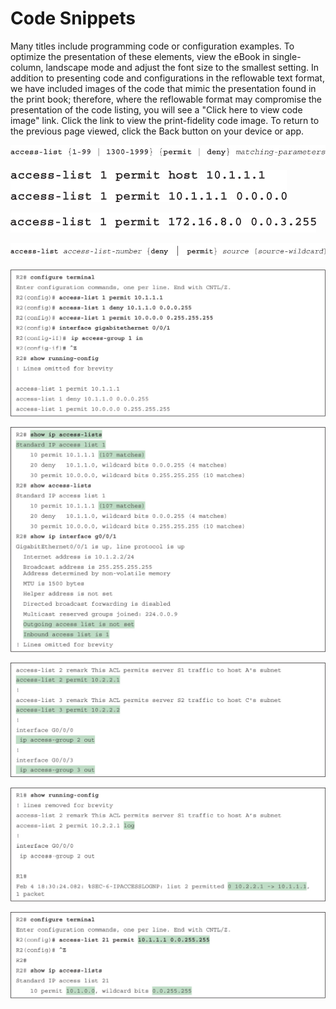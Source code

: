 # Code Snippets


Many titles include programming code or configuration examples. To optimize the presentation of these elements, view the eBook in single-column, landscape mode and adjust the font size to the smallest setting. In addition to presenting code and configurations in the reflowable text format, we have included images of the code that mimic the presentation found in the print book; therefore, where the reflowable format may compromise the presentation of the code listing, you will see a "Click here to view code image" link. Click the link to view the print-fidelity code image. To return to the previous page viewed, click the Back button on your device or app.

[![Images](images/vol2_f0121-01.jpg)](vol2_ch06.md#f0121-01a)

[![Images](images/vol2_f0121-02.jpg)](vol2_ch06.md#f0121-02a)

[![Images](images/vol2_f0124-01.jpg)](vol2_ch06.md#f0124-01a)

[![Images](images/vol2_f0125-01.jpg)](vol2_ch06.md#f0125-01a)

[![Images](images/vol2_f0126-01.jpg)](vol2_ch06.md#f0126-01a)

[![Images](images/vol2_f0126-02.jpg)](vol2_ch06.md#f0126-02a)

[![Images](images/vol2_f0128-01.jpg)](vol2_ch06.md#f0128-01a)

[![Images](images/vol2_f0129-01.jpg)](vol2_ch06.md#f0129-01a)

[![Images](images/vol2_f0132-01.jpg)](vol2_ch06.md#f0132-01a)